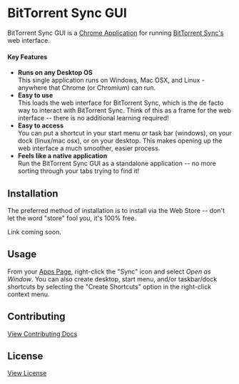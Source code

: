 # BitTorrent Sync GUI

BitTorrent Sync GUI is a [Chrome Application](https://developer.chrome.com/apps/about_apps) for running [BitTorrent Sync's](http://www.getsync.com/) web interface.

#### Key Features
- **Runs on any Desktop OS**  
    This single application runs on Windows, Mac OSX, and Linux - anywhere that Chrome (or Chromium) can run.
- **Easy to use**  
    This loads the web interface for BitTorrent Sync, which is the de facto way to interact with BitTorrent Sync. Think of this as a frame for the web interface -- there is no additional learning required!
- **Easy to access**  
    You can put a shortcut in your start menu or task bar (windows), on your dock (linux/mac osx), or on your desktop. This makes opening up the web interface a much smoother, easier process.
- **Feels like a native application**  
    Run the BitTorrent Sync GUI as a standalone application -- no more sorting through your tabs trying to find it!

## Installation

The preferred method of installation is to install via the Web Store -- don't let the word "store" fool you, it's 100% free.

Link coming soon.

## Usage

From your [Apps Page](chrome://apps), right-click the "Sync" icon and select *Open as Window*. You can also create desktop, start menu, and/or taskbar/dock shortcuts by selecting the "Create Shortcuts" option in the right-click context menu.

## Contributing

[View Contributing Docs](CONTRIBUTING.md)

## License

[View License](LICENSE.md)
